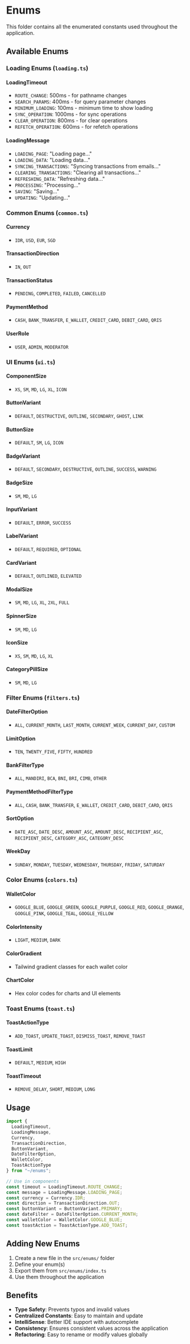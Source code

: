 # Enums

This folder contains all the enumerated constants used throughout the application.

## Available Enums

### Loading Enums (`loading.ts`)

#### LoadingTimeout
- `ROUTE_CHANGE`: 500ms - for pathname changes
- `SEARCH_PARAMS`: 400ms - for query parameter changes
- `MINIMUM_LOADING`: 100ms - minimum time to show loading
- `SYNC_OPERATION`: 1000ms - for sync operations
- `CLEAR_OPERATION`: 800ms - for clear operations
- `REFETCH_OPERATION`: 600ms - for refetch operations

#### LoadingMessage
- `LOADING_PAGE`: "Loading page..."
- `LOADING_DATA`: "Loading data..."
- `SYNCING_TRANSACTIONS`: "Syncing transactions from emails..."
- `CLEARING_TRANSACTIONS`: "Clearing all transactions..."
- `REFRESHING_DATA`: "Refreshing data..."
- `PROCESSING`: "Processing..."
- `SAVING`: "Saving..."
- `UPDATING`: "Updating..."

### Common Enums (`common.ts`)

#### Currency
- `IDR`, `USD`, `EUR`, `SGD`

#### TransactionDirection
- `IN`, `OUT`

#### TransactionStatus
- `PENDING`, `COMPLETED`, `FAILED`, `CANCELLED`

#### PaymentMethod
- `CASH`, `BANK_TRANSFER`, `E_WALLET`, `CREDIT_CARD`, `DEBIT_CARD`, `QRIS`

#### UserRole
- `USER`, `ADMIN`, `MODERATOR`

### UI Enums (`ui.ts`)

#### ComponentSize
- `XS`, `SM`, `MD`, `LG`, `XL`, `ICON`

#### ButtonVariant
- `DEFAULT`, `DESTRUCTIVE`, `OUTLINE`, `SECONDARY`, `GHOST`, `LINK`

#### ButtonSize
- `DEFAULT`, `SM`, `LG`, `ICON`

#### BadgeVariant
- `DEFAULT`, `SECONDARY`, `DESTRUCTIVE`, `OUTLINE`, `SUCCESS`, `WARNING`

#### BadgeSize
- `SM`, `MD`, `LG`

#### InputVariant
- `DEFAULT`, `ERROR`, `SUCCESS`

#### LabelVariant
- `DEFAULT`, `REQUIRED`, `OPTIONAL`

#### CardVariant
- `DEFAULT`, `OUTLINED`, `ELEVATED`

#### ModalSize
- `SM`, `MD`, `LG`, `XL`, `2XL`, `FULL`

#### SpinnerSize
- `SM`, `MD`, `LG`

#### IconSize
- `XS`, `SM`, `MD`, `LG`, `XL`

#### CategoryPillSize
- `SM`, `MD`, `LG`

### Filter Enums (`filters.ts`)

#### DateFilterOption
- `ALL`, `CURRENT_MONTH`, `LAST_MONTH`, `CURRENT_WEEK`, `CURRENT_DAY`, `CUSTOM`

#### LimitOption
- `TEN`, `TWENTY_FIVE`, `FIFTY`, `HUNDRED`

#### BankFilterType
- `ALL`, `MANDIRI`, `BCA`, `BNI`, `BRI`, `CIMB`, `OTHER`

#### PaymentMethodFilterType
- `ALL`, `CASH`, `BANK_TRANSFER`, `E_WALLET`, `CREDIT_CARD`, `DEBIT_CARD`, `QRIS`

#### SortOption
- `DATE_ASC`, `DATE_DESC`, `AMOUNT_ASC`, `AMOUNT_DESC`, `RECIPIENT_ASC`, `RECIPIENT_DESC`, `CATEGORY_ASC`, `CATEGORY_DESC`

#### WeekDay
- `SUNDAY`, `MONDAY`, `TUESDAY`, `WEDNESDAY`, `THURSDAY`, `FRIDAY`, `SATURDAY`

### Color Enums (`colors.ts`)

#### WalletColor
- `GOOGLE_BLUE`, `GOOGLE_GREEN`, `GOOGLE_PURPLE`, `GOOGLE_RED`, `GOOGLE_ORANGE`, `GOOGLE_PINK`, `GOOGLE_TEAL`, `GOOGLE_YELLOW`

#### ColorIntensity
- `LIGHT`, `MEDIUM`, `DARK`

#### ColorGradient
- Tailwind gradient classes for each wallet color

#### ChartColor
- Hex color codes for charts and UI elements

### Toast Enums (`toast.ts`)

#### ToastActionType
- `ADD_TOAST`, `UPDATE_TOAST`, `DISMISS_TOAST`, `REMOVE_TOAST`

#### ToastLimit
- `DEFAULT`, `MEDIUM`, `HIGH`

#### ToastTimeout
- `REMOVE_DELAY`, `SHORT`, `MEDIUM`, `LONG`

## Usage

```typescript
import {
  LoadingTimeout,
  LoadingMessage,
  Currency,
  TransactionDirection,
  ButtonVariant,
  DateFilterOption,
  WalletColor,
  ToastActionType
} from "~/enums";

// Use in components
const timeout = LoadingTimeout.ROUTE_CHANGE;
const message = LoadingMessage.LOADING_PAGE;
const currency = Currency.IDR;
const direction = TransactionDirection.OUT;
const buttonVariant = ButtonVariant.PRIMARY;
const dateFilter = DateFilterOption.CURRENT_MONTH;
const walletColor = WalletColor.GOOGLE_BLUE;
const toastAction = ToastActionType.ADD_TOAST;
```

## Adding New Enums

1. Create a new file in the `src/enums/` folder
2. Define your enum(s)
3. Export them from `src/enums/index.ts`
4. Use them throughout the application

## Benefits

- **Type Safety**: Prevents typos and invalid values
- **Centralized Constants**: Easy to maintain and update
- **IntelliSense**: Better IDE support with autocomplete
- **Consistency**: Ensures consistent values across the application
- **Refactoring**: Easy to rename or modify values globally
